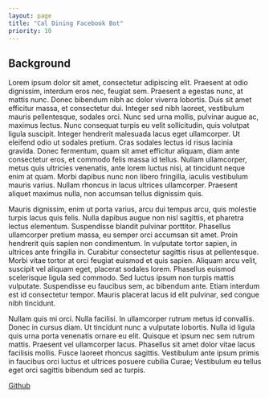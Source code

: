 ```yaml
---
layout: page
title: "Cal Dining Facebook Bot"
priority: 10
---
```


## Background
Lorem ipsum dolor sit amet, consectetur adipiscing elit. Praesent at odio dignissim, interdum eros nec, feugiat sem. Praesent a egestas nunc, at mattis nunc. Donec bibendum nibh ac dolor viverra lobortis. Duis sit amet efficitur massa, et consectetur dui. Integer sed nibh laoreet, vestibulum mauris pellentesque, sodales orci. Nunc sed urna mollis, pulvinar augue ac, maximus lectus. Nunc consequat turpis eu velit sollicitudin, quis volutpat ligula suscipit. Integer hendrerit malesuada lacus eget ullamcorper. Ut eleifend odio ut sodales pretium. Cras sodales lectus id risus lacinia gravida. Donec fermentum, quam sit amet efficitur aliquam, diam ante consectetur eros, et commodo felis massa id tellus. Nullam ullamcorper, metus quis ultricies venenatis, ante lorem luctus nisi, at tincidunt neque enim at quam. Morbi dapibus nunc non libero fringilla, iaculis vestibulum mauris varius. Nullam rhoncus in lacus ultrices ullamcorper. Praesent aliquet maximus nulla, non accumsan tellus dignissim quis.

Mauris dignissim, enim ut porta varius, arcu dui tempus arcu, quis molestie turpis lacus quis felis. Nulla dapibus augue non nisl sagittis, et pharetra lectus elementum. Suspendisse blandit pulvinar porttitor. Phasellus ullamcorper pretium massa, eu semper orci accumsan sit amet. Proin hendrerit quis sapien non condimentum. In vulputate tortor sapien, in ultrices ante fringilla in. Curabitur consectetur sagittis risus at pellentesque. Morbi vitae tortor at orci feugiat euismod et quis sapien. Aliquam arcu velit, suscipit vel aliquam eget, placerat sodales lorem. Phasellus euismod scelerisque ligula sed commodo. Sed luctus ipsum non turpis mattis vulputate. Suspendisse eu faucibus sem, ac bibendum ante. Etiam interdum est id consectetur tempor. Mauris placerat lacus id elit pulvinar, sed congue nibh tincidunt.

Nullam quis mi orci. Nulla facilisi. In ullamcorper rutrum metus id convallis. Donec in cursus diam. Ut tincidunt nunc a vulputate lobortis. Nulla id ligula quis urna porta venenatis ornare eu elit. Quisque et ipsum nec sem rutrum mattis. Praesent vel ullamcorper lacus. Phasellus sit amet dolor vitae lacus facilisis mollis. Fusce laoreet rhoncus sagittis. Vestibulum ante ipsum primis in faucibus orci luctus et ultrices posuere cubilia Curae; Vestibulum eu tellus eget orci sagittis bibendum sed ac turpis.

[Github](https://github.com/addcninblue/caldining)

